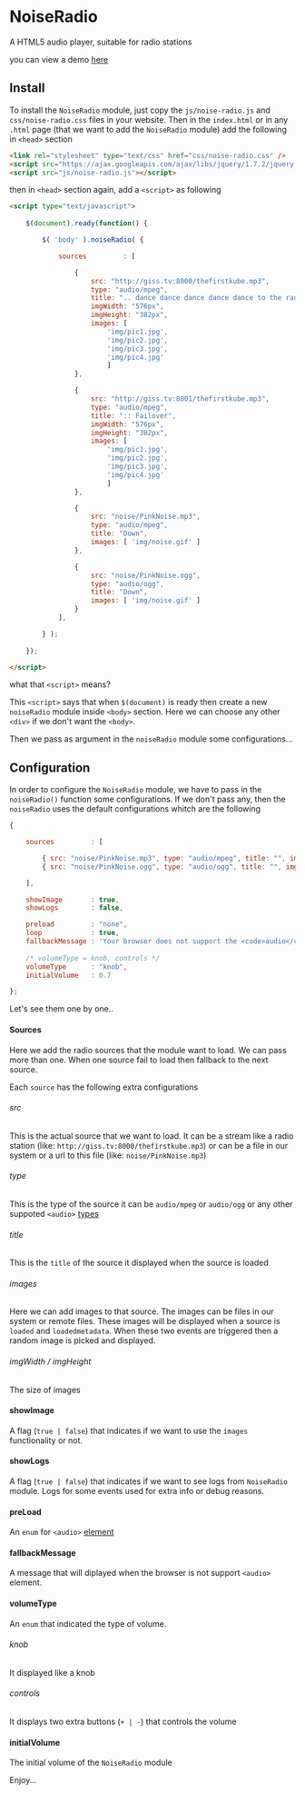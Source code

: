 # NoiseRadio
A HTML5 audio player, suitable for radio stations

you can view a demo [here](https://stolosapo.github.io/NoiseRadio/)

## Install
To install the `NoiseRadio` module, just copy the `js/noise-radio.js` and `css/noise-radio.css` files in your website. Then in the `index.html` or in any `.html` page (that we want to add the `NoiseRadio` module) add the following in `<head>` section

```HTML
<link rel="stylesheet" type="text/css" href="css/noise-radio.css" />
<script src="https://ajax.googleapis.com/ajax/libs/jquery/1.7.2/jquery.min.js"></script>
<script src="js/noise-radio.js"></script>
```

then in `<head>` section again, add a `<script>` as following

```HTML
<script type="text/javascript">	
			
	$(document).ready(function() {

		$( 'body' ).noiseRadio( {

			sources			: [ 

				{ 
					src: "http://giss.tv:8000/thefirstkube.mp3", 
					type: "audio/mpeg", 
					title: ".. dance dance dance dance dance to the radio ..", 
					imgWidth: "576px", 
					imgHeight: "382px", 
					images: [
						'img/pic1.jpg',
						'img/pic2.jpg',
						'img/pic3.jpg',
						'img/pic4.jpg'
						] 
				},

				{ 
					src: "http://giss.tv:8001/thefirstkube.mp3", 
					type: "audio/mpeg", 
					title: ":: Failover", 
					imgWidth: "576px", 
					imgHeight: "382px", 
					images: [
						'img/pic1.jpg',
						'img/pic2.jpg',
						'img/pic3.jpg',
						'img/pic4.jpg'
						] 
				},

				{ 
					src: "noise/PinkNoise.mp3", 
					type: "audio/mpeg", 
					title: "Down", 
					images: [ 'img/noise.gif' ] 
				},

				{ 
					src: "noise/PinkNoise.ogg", 
					type: "audio/ogg", 
					title: "Down", 
					images: [ 'img/noise.gif' ] 
				}
			],

		} );
			
	});

</script>
```

what that `<script>` means?

This `<script>` says that when `$(document)` is ready then create a new `noiseRadio` module inside `<body>` section. Here we can choose any other `<div>` if we don't want the `<body>`.

Then we pass as argument in the `noiseRadio` module some configurations...


## Configuration

In order to configure the `NoiseRadio` module, we have to pass in the `noiseRadio()` function some configurations. If we don't pass any, then the `noiseRadio` uses the default configurations whitch are the following

```JavaScript
{

	sources			: [ 

		{ src: "noise/PinkNoise.mp3", type: "audio/mpeg", title: "", imgWidth: "", imgHeight: "", images: [ 'img/noise.gif' ] },
		{ src: "noise/PinkNoise.ogg", type: "audio/ogg", title: "", imgWidth: "", imgHeight: "", images: [ 'img/noise.gif' ] },

	],

	showImage		: true,
	showLogs		: false,

	preload			: "none",
	loop			: true,
	fallbackMessage	: 'Your browser does not support the <code>audio</code> element.',
	
	/* volumeType = knob, controls */
	volumeType		: "knob",
	initialVolume	: 0.7

};
```

Let's see them one by one..


#### Sources

Here we add the radio sources that the module want to load. We can pass more than one. When one source fail to load then fallback to the next source. 

Each `source` has the following extra configurations

###### src

This is the actual source that we want to load. It can be a stream like a radio station (like: `http://giss.tv:8000/thefirstkube.mp3`) or can be a file in our system or a url to this file (like: `noise/PinkNoise.mp3`)

###### type

This is the type of the source it can be `audio/mpeg` or `audio/ogg` or any other suppoted `<audio>` [types](https://developer.mozilla.org/en-US/docs/Web/HTML/Supported_media_formats)

###### title

This is the `title` of the source it displayed when the source is loaded

###### images

Here we can add images to that source. The images can be files in our system or remote files. These images will be displayed when a source is `loaded` and `loadedmetadata`. When these two events are triggered then a random image is picked and displayed.

###### imgWidth / imgHeight

The size of images


#### showImage

A flag (`true | false`) that indicates if we want to use the `images` functionality or not.

#### showLogs

A flag (`true | false`) that indicates if we want to see logs from `NoiseRadio` module. Logs for some events used for extra info or debug reasons.

#### preLoad

An `enum` for `<audio>` [element](https://developer.mozilla.org/en-US/docs/Web/HTML/Element/audio)

#### fallbackMessage

A message that will diplayed when the browser is not support `<audio>` element.

#### volumeType

An `enum` that indicated the type of volume.

###### knob

It displayed like a knob

###### controls

It displays two extra buttons (`+ | -`) that controls the volume

#### initialVolume

The initial volume of the `NoiseRadio` module


Enjoy...